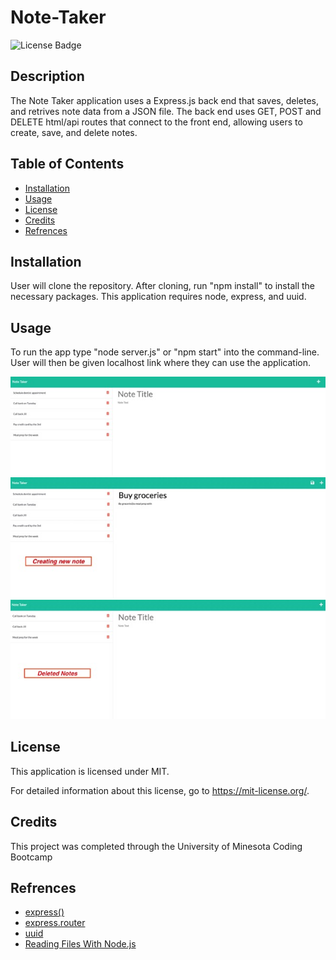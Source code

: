 # Note-Taker

![License Badge](https://img.shields.io/badge/license-MIT-yellow)

## Description
The Note Taker application uses a Express.js back end that saves, deletes, and retrives note data from a JSON file. The back end uses GET, POST and DELETE html/api routes that connect to the front end, allowing users to create, save, and delete notes.

## Table of Contents

- [Installation](#installation)
- [Usage](#usage)
- [License](#license)
- [Credits](#credits)
- [Refrences](#refrences)


## Installation
User will clone the repository. After cloning, run "npm install" to install the necessary packages. This application requires node, express, and uuid.


## Usage
To run the app type "node server.js" or "npm start" into the command-line. User will then be given localhost link where they can use the application.

![image of saved notes](./assets/save-note.jpeg)
![image of creating a note](./assets/create-note.jpeg)
![image of deleting notes](./assets/delete-notes.jpeg)


## License
This application is licensed under MIT.

For detailed information about this license, go to https://mit-license.org/.


## Credits
This project was completed through the University of Minesota Coding Bootcamp

## Refrences
* [express()](https://expressjs.com/en/4x/api.html#express)
* [express.router](https://expressjs.com/en/guide/routing.html)
* [uuid](https://www.npmjs.com/package/uuid)
* [Reading Files With Node.js](https://nodejs.dev/en/learn/reading-files-with-nodejs/)